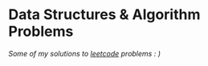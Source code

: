 # Data Structures & Algorithm Problems

_Some of my solutions to [leetcode](https://leetcode.com) problems
: )_
